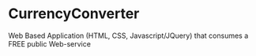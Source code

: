 # CurrencyConverter
Web Based Application (HTML, CSS, Javascript/JQuery) that consumes a FREE public Web-service
